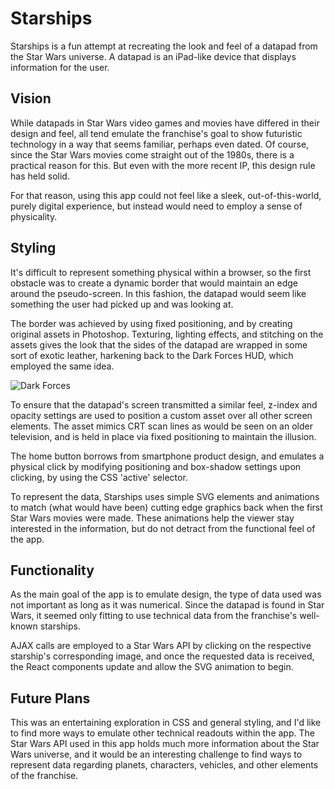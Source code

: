 # Starships

Starships is a fun attempt at recreating the look and feel of a datapad from the Star Wars universe.  A datapad is an iPad-like device that displays information for the user.

## Vision

While datapads in Star Wars video games and movies have differed in their design and feel, all tend emulate the franchise's goal to show futuristic technology in a way that seems familiar, perhaps even dated.  Of course, since the Star Wars movies come straight out of the 1980s, there is a practical reason for this.  But even with the more recent IP, this design rule has held solid.

For that reason, using this app could not feel like a sleek, out-of-this-world, purely digital experience, but instead would need to employ a sense of physicality.

## Styling

It's difficult to represent something physical within a browser, so the first obstacle was to create a dynamic border that would maintain an edge around the pseudo-screen.  In this fashion, the datapad would seem like something the user had picked up and was looking at.

The border was achieved by using fixed positioning, and by creating original assets in Photoshop.  Texturing, lighting effects, and stitching on the assets gives the look that the sides of the datapad are wrapped in some sort of exotic leather, harkening back to the Dark Forces HUD, which employed the same idea.

![Dark Forces](http://res.cloudinary.com/dzo2s4ovl/image/upload/v1487930964/dfslideb5_deq58a.png)

To ensure that the datapad's screen transmitted a similar feel, z-index and opacity settings are used to position a custom asset over all other screen elements.  The asset mimics CRT scan lines as would be seen on an older television, and is held in place via fixed positioning to maintain the illusion.

The home button borrows from smartphone product design, and emulates a physical click by modifying positioning and box-shadow settings upon clicking, by using the CSS 'active' selector.

To represent the data, Starships uses simple SVG elements and animations to match (what would have been) cutting edge graphics back when the first Star Wars movies were made.  These animations help the viewer stay interested in the information, but do not detract from the functional feel of the app.

## Functionality

As the main goal of the app is to emulate design, the type of data used was not important as long as it was numerical.  Since the datapad is found in Star Wars, it seemed only fitting to use technical data from the franchise's well-known starships.

AJAX calls are employed to a Star Wars API by clicking on the respective starship's corresponding image, and once the requested data is received, the React components update and allow the SVG animation to begin.

## Future Plans

This was an entertaining exploration in CSS and general styling, and I'd like to find more ways to emulate other technical readouts within the app.  The Star Wars API used in this app holds much more information about the Star Wars universe, and it would be an interesting challenge to find ways to represent data regarding planets, characters, vehicles, and other elements of the franchise.
